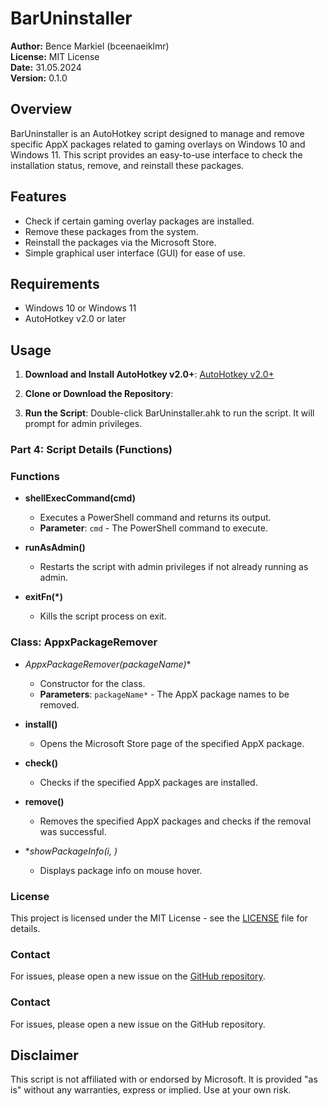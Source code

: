 # BarUninstaller

**Author:** Bence Markiel (bceenaeiklmr)  
**License:** MIT License  
**Date:** 31.05.2024  
**Version:** 0.1.0  

## Overview

BarUninstaller is an AutoHotkey script designed to manage and remove specific AppX packages related to gaming overlays on Windows 10 and Windows 11. This script provides an easy-to-use interface to check the installation status, remove, and reinstall these packages.

## Features

- Check if certain gaming overlay packages are installed.
- Remove these packages from the system.
- Reinstall the packages via the Microsoft Store.
- Simple graphical user interface (GUI) for ease of use.

## Requirements

- Windows 10 or Windows 11
- AutoHotkey v2.0 or later

## Usage

1. **Download and Install AutoHotkey v2.0+**:
   [AutoHotkey v2.0+](https://www.autohotkey.com/)

2. **Clone or Download the Repository**:

3. **Run the Script**:
Double-click BarUninstaller.ahk to run the script. It will prompt for admin privileges.

### Part 4: Script Details (Functions)

### Functions

- **shellExecCommand(cmd)**
  - Executes a PowerShell command and returns its output.
  - **Parameter**: `cmd` - The PowerShell command to execute.

- **runAsAdmin()**
  - Restarts the script with admin privileges if not already running as admin.

- **exitFn(*)**
  - Kills the script process on exit.
 
### Class: AppxPackageRemover

- **AppxPackageRemover(packageName*)**
  - Constructor for the class.
  - **Parameters**: `packageName*` - The AppX package names to be removed.

- **install()**
  - Opens the Microsoft Store page of the specified AppX package.

- **check()**
  - Checks if the specified AppX packages are installed.

- **remove()**
  - Removes the specified AppX packages and checks if the removal was successful.

- **showPackageInfo(i, *)**
  - Displays package info on mouse hover.


### License

This project is licensed under the MIT License - see the [LICENSE](LICENSE) file for details.

### Contact

For issues, please open a new issue on the [GitHub repository](https://github.com/bceenaeiklmr/barUninstaller/issues).


### Contact

For issues, please open a new issue on the GitHub repository.

## Disclaimer

This script is not affiliated with or endorsed by Microsoft. It is provided "as is" without any warranties, express or implied. Use at your own risk.

